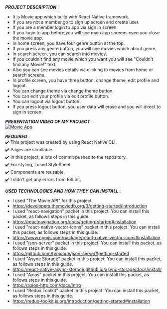 
***PROJECT DESCRIPTION*** :<br>
+ It is Movie app which build with React Native framework.<br>
+ If you are not a member,go to sign up screen and create user.<br>
+ If you are a member,login to app via sign in screen.<br>
+ If you login to app before,you will see main app screens even you close the movie app.<br>
+ In home screen, you have four genre button at the top.<br>
+ If you press any genre button, you will see movies which about genre.<br>
+ In search screen, you can search into movies.<br>
+ If you couldn't find any movie which you want you will see "Couldn't find any Movie!" text.<br>
+ Also you can see movies details via clicking to movies from home or search screens.<br>
+ In profile screen, you have three button: change theme, edit profile and logout.<br>
+ You can change theme via change theme button.<br>
+ You can edit your profile via edit profile button.<br>
+ You can logout via logout button.<br>
+ If you press logout button, you user data will erase and you will direct to sign in screen.<br>

***PRESENTATION VIDEO OF MY PROJECT*** :<br>
[![Movie App](https://i.ytimg.com/vi/q2YGg975ra4/hqdefault.jpg)](https://www.youtube.com/watch?v=q2YGg975ra4)

***REQUIRED*** :<br>
:heavy_check_mark: This project was created by using React Native CLI.<br>
:heavy_check_mark: Pages are scrollable.<br>
:heavy_check_mark: In this project, a lots of commit pushed to the repository.<br>
:heavy_check_mark: For styling, I used StyleSheet.<br>
:heavy_check_mark: Components are reusable.<br>
:heavy_check_mark: I didn't get any errors from ESLint.<br>

***USED TECHNOLOGIES AND HOW THEY CAN INSTALL*** :<br>
+ I used "The Movie API" for this project.<br>
+ https://developers.themoviedb.org/3/getting-started/introduction
+ I used "react-navigation" packet in this project. You can install this packet, as follows steps in this guide.<br>
+ https://reactnavigation.org/docs/getting-started#installation<br>
+ I used "react-native-vector-icons" packet in this project. You can install this packet, as follows steps in this guide.<br>
+ https://www.npmjs.com/package/react-native-vector-icons#installation<br>
+ I used "json-server" packet in this project. You can install this packet, as follows steps in this guide.<br>
+ https://github.com/typicode/json-server#getting-started<br>
+ I used "Async Storage" packet in this project. You can install this packet, as follows steps in this guide.<br>
+ https://react-native-async-storage.github.io/async-storage/docs/install/<br>
+ I used "Axios" packet in this project. You can install this packet, as follows steps in this guide.<br>
+ https://axios-http.com/docs/intro<br>
+ I used "Redux Toolkit" packet in this project. You can install this packet, as follows steps in this guide.<br>
+ https://redux-toolkit.js.org/introduction/getting-started#installation<br>

